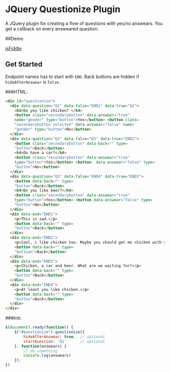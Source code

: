 # JQuery Questionize Plugin
A JQuery plugin for creating a flow of questions with yes/no answears. You get a callback on every answeared question.

##Demo

[jsFiddle](https://jsfiddle.net/amkv64ey/4/)


## Get Started

Endpoint names has to start with `END`.
Back buttons are hidden if `hideAfterAnswear` is `false`.

###HTML:

```html
<div id="questionize">
  <div data-question="Q1" data-false="END1" data-true="Q2">
    <h4>Do you like chicken? </h4>
    <button class="secondarybutton" data-answear="true"
    name="gender" type="button">Yes</button> <button class=
    "secondarybutton selected" data-answear="false" name=
    "gender" type="button">No</button>
  </div>
  <div data-question="Q2" data-false="Q3" data-true="END2">
    <button class="secondarybutton" data-back="" type=
    "button">Back</button>
    <h4>Do have a car?</h4>
    <button class="secondarybutton" data-answear="true"
    type="button">Yes</button> <button  data-answear="false" type=
    "button">No</button>
  </div>
  <div data-question="Q3" data-false="END4" data-true="END3">
    <button data-back="" type=
    "button">Back</button>
    <h4>Do you like beer?</h4>
    <button class="secondarybutton" data-answear="true"
    type="button">Yes</button> <button data-answear="false" type=
    "button">No</button>
  </div>
  <div data-end="END1">
    <p>This is sad.</p>
    <button data-back="" type=
    "button">Back</button>
  </div>
  <div data-end="END2">
    <p>Cool, i like chicken too. Maybe you should get me chicken with your car.</p>
    <button data-back="" type=
    "buttoan">Back</button>
  </div>
  <div data-end="END3">
    <p>Chicken, a car and beer. What are we waiting for?</p>
    <button data-back="" type=
    "button">Back</button>
  </div>
  <div data-end="END4">
    <p>At least you like chicken.</p>
    <button data-back="" type=
    "button">Back</button>
  </div>
</div>
```

###Init:
```javascript
$(document).ready(function() {
    $("#questionize").questionize({
        hideAfterAnswear: true,  // optional
        startQuestion: 'Q1' 	 // optional
    }, function(answears) {
    	// do something
        console.log(answears)
    });
})
```
